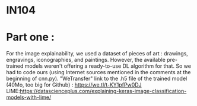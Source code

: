 # IN104
# Part one :
For the image explainability, we used a dataset of pieces of art : drawings, engravings, iconographies, and paintings. However, the available pre-trained models weren't offering a ready-to-use DL algorithm for that. So we had to code ours (using Internet sources mentioned in the comments at the beginning of cnn.py).
"WeTransfer" link to the .h5 file of the trained model (40Mo, too big for Github) : https://we.tl/t-KY1pfPw0DJ
LIME:https://datascienceplus.com/explaining-keras-image-classification-models-with-lime/
